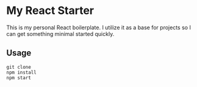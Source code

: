# My React Starter

This is my personal React boilerplate. I utilize it as a base for projects so I can get something minimal started quickly.

## Usage
`git clone `  
`npm install`  
`npm start`  
